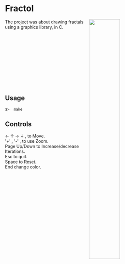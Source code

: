 # Fractol

<img align="right"  src="http://gickr.com/results3/anim_4d17a161-4e5e-91c4-3dc1-c53f63fffae1.gif" width="45%" />

The project was about drawing fractals using a graphics library, in C.

<br /><br /><br /><br /><br /><br /><br /><br /><br /><br />
## Usage
	$>  make

## Controls

&larr; 	&uarr; 	&rarr; 	&darr; , to Move. <br />
'+' , '-' , to use Zoom. <br />
Page Up/Down to Increase/decrease Iterations. <br />
Esc to quit. <br />
Space to Reset. <br />
End change color.

</tbody>
